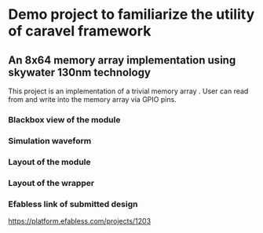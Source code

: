 # Demo project to familiarize the utility of caravel framework
## An 8x64 memory array implementation using skywater 130nm technology

This project is  an implementation of a trivial  memory array . User can read from and write into the memory array via GPIO pins.


### Blackbox view of the module










### Simulation waveform






### Layout of the module


 

### Layout of the wrapper







### Efabless link of submitted design

 
 
 https://platform.efabless.com/projects/1203


